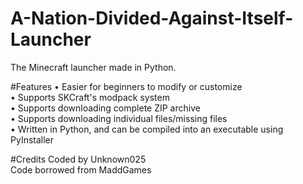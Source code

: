 # A-Nation-Divided-Against-Itself-Launcher
The Minecraft launcher made in Python.

#Features
• Easier for beginners to modify or customize  
• Supports SKCraft's modpack system  
• Supports downloading complete ZIP archive  
• Supports downloading individual files/missing files  
• Written in Python, and can be compiled into an executable using PyInstaller  

#Credits
Coded by Unknown025  
Code borrowed from MaddGames
